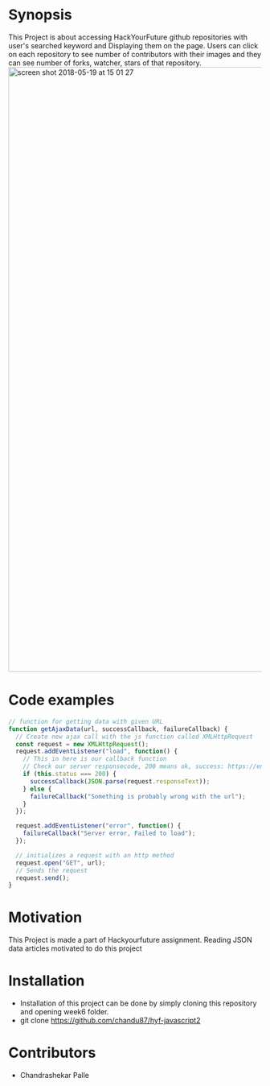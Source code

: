 # Synopsis
This Project is about accessing HackYourFuture github repositories with user's searched keyword and Displaying them on the page. Users can click on each repository to see number of contributors with their images and they can see number of forks, watcher, stars of that repository.
<img width="1202" alt="screen shot 2018-05-19 at 15 01 27" src="https://user-images.githubusercontent.com/11009319/40268854-bcbcfdbe-5b75-11e8-9182-98b1545b37c1.png">


# Code examples
```js
// function for getting data with given URL
function getAjaxData(url, successCallback, failureCallback) {
  // Create new ajax call with the js function called XMLHttpRequest
  const request = new XMLHttpRequest();
  request.addEventListener("load", function() {
    // This in here is our callback function
    // Check our server responsecode, 200 means ok, success: https://en.wikipedia.org/wiki/List_of_HTTP_status_codes
    if (this.status === 200) {
      successCallback(JSON.parse(request.responseText));
    } else {
      failureCallback("Something is probably wrong with the url");
    }
  });

  request.addEventListener("error", function() {
    failureCallback("Server error, Failed to load");
  });

  // initializes a request with an http method
  request.open("GET", url);
  // Sends the request
  request.send();
}
```

# Motivation
This Project is made a part of Hackyourfuture assignment. Reading JSON data articles motivated to do this project

# Installation
- Installation of this project can be done by simply cloning this repository and opening week6 folder. 
- git clone https://github.com/chandu87/hyf-javascript2

# Contributors 
- Chandrashekar Palle



